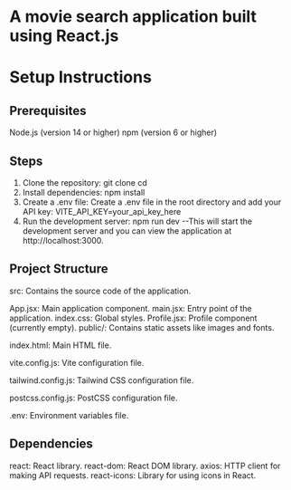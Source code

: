 # A movie search application built using React.js
# Setup Instructions
## Prerequisites
Node.js (version 14 or higher)
npm (version 6 or higher)
## Steps
1. Clone the repository:
git clone <repository-url>
cd <repository-directory>
2. Install dependencies:
npm install
3. Create a .env file:
Create a .env file in the root directory and add your API key:
VITE_API_KEY=your_api_key_here
4. Run the development server:
npm run dev
--This will start the development server and you can view the application at http://localhost:3000.
## Project Structure
src: Contains the source code of the application.

App.jsx: Main application component.
main.jsx: Entry point of the application.
index.css: Global styles.
Profile.jsx: Profile component (currently empty).
public/: Contains static assets like images and fonts.

index.html: Main HTML file.

vite.config.js: Vite configuration file.

tailwind.config.js: Tailwind CSS configuration file.

postcss.config.js: PostCSS configuration file.

.env: Environment variables file.

## Dependencies
react: React library.
react-dom: React DOM library.
axios: HTTP client for making API requests.
react-icons: Library for using icons in React.
